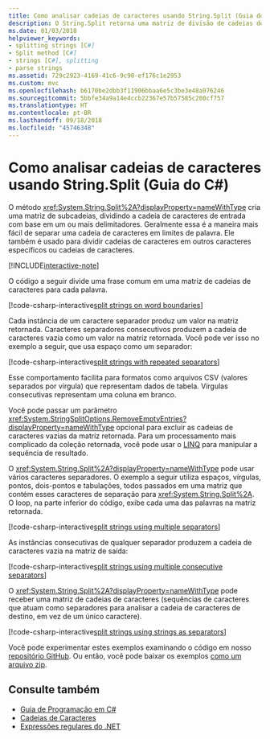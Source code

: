 ```yaml
---
title: Como analisar cadeias de caracteres usando String.Split (Guia do C#)
description: O String.Split retorna uma matriz de divisão de cadeias de caracteres com base em um conjunto de delimitadores. Esta á uma maneira fácil de analisar cadeias de caracteres.
ms.date: 01/03/2018
helpviewer_keywords:
- splitting strings [C#]
- Split method [C#]
- strings [C#], splitting
- parse strings
ms.assetid: 729c2923-4169-41c6-9c90-ef176c1e2953
ms.custom: mvc
ms.openlocfilehash: b6170be2dbb3f11906bbaa6e5c3be3e48a976246
ms.sourcegitcommit: 5bbfe34a9a14e4ccb22367e57b57585c208cf757
ms.translationtype: HT
ms.contentlocale: pt-BR
ms.lasthandoff: 09/18/2018
ms.locfileid: "45746348"
---
```

# <a name="how-to-parse-strings-using-stringsplit-c-guide"></a>Como analisar cadeias de caracteres usando String.Split (Guia do C#)

O método <xref:System.String.Split%2A?displayProperty=nameWithType> cria uma matriz de subcadeias, dividindo a cadeia de caracteres de entrada com base em um ou mais delimitadores. Geralmente essa é a maneira mais fácil de separar uma cadeia de caracteres em limites de palavra. Ele também é usado para dividir cadeias de caracteres em outros caracteres específicos ou cadeias de caracteres.

[!INCLUDE[interactive-note](~/includes/csharp-interactive-note.md)]

O código a seguir divide uma frase comum em uma matriz de cadeias de caracteres para cada palavra.

[!code-csharp-interactive[split strings on word boundaries](../../../samples/snippets/csharp/how-to/strings/ParseStringsUsingSplit.cs#1)]

Cada instância de um caractere separador produz um valor na matriz retornada. Caracteres separadores consecutivos produzem a cadeia de caracteres vazia como um valor na matriz retornada.  Você pode ver isso no exemplo a seguir, que usa espaço como um separador:

[!code-csharp-interactive[split strings with repeated separators](../../../samples/snippets/csharp/how-to/strings/ParseStringsUsingSplit.cs#2)]

Esse comportamento facilita para formatos como arquivos CSV (valores separados por vírgula) que representam dados de tabela. Vírgulas consecutivas representam uma coluna em branco.

Você pode passar um parâmetro <xref:System.StringSplitOptions.RemoveEmptyEntries?displayProperty=nameWithType> opcional para excluir as cadeias de caracteres vazias da matriz retornada. Para um processamento mais complicado da coleção retornada, você pode usar o [LINQ](../programming-guide/concepts/linq/index.md) para manipular a sequência de resultado.

O <xref:System.String.Split%2A?displayProperty=nameWithType> pode usar vários caracteres separadores.
O exemplo a seguir utiliza espaços, vírgulas, pontos, dois-pontos e tabulações, todos passados em uma matriz que contém esses caracteres de separação para <xref:System.String.Split%2A>.
O loop, na parte inferior do código, exibe cada uma das palavras na matriz retornada.  

[!code-csharp-interactive[split strings using multiple separators](../../../samples/snippets/csharp/how-to/strings/ParseStringsUsingSplit.cs#3)]

As instâncias consecutivas de qualquer separador produzem a cadeia de caracteres vazia na matriz de saída:

[!code-csharp-interactive[split strings using multiple consecutive separators](../../../samples/snippets/csharp/how-to/strings/ParseStringsUsingSplit.cs#4)]

O <xref:System.String.Split%2A?displayProperty=nameWithType> pode receber uma matriz de cadeias de caracteres (sequências de caracteres que atuam como separadores para analisar a cadeia de caracteres de destino, em vez de um único caractere).  
  
[!code-csharp-interactive[split strings using strings as separators](../../../samples/snippets/csharp/how-to/strings/ParseStringsUsingSplit.cs#5)]

Você pode experimentar estes exemplos examinando o código em nosso [repositório GitHub](https://github.com/dotnet/samples/tree/master/snippets/csharp/how-to/strings). Ou então, você pode baixar os exemplos [como um arquivo zip](https://github.com/dotnet/samples/raw/master/snippets/csharp/how-to/strings.zip).

## <a name="see-also"></a>Consulte também

- [Guia de Programação em C#](../programming-guide/index.md)  
- [Cadeias de Caracteres](../programming-guide/strings/index.md)  
- [Expressões regulares do .NET](../../standard/base-types/regular-expressions.md)
